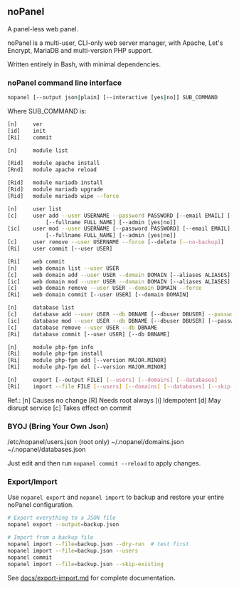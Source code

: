 ## noPanel

A panel-less web panel.

noPanel is a multi-user, CLI-only web server manager, with Apache, Let's Encrypt, MariaDB and multi-version PHP support.

Written entirely in Bash, with minimal dependencies.

### noPanel command line interface

```bash
nopanel [--output json|plain] [--interactive [yes|no]] SUB_COMMAND
```

Where SUB_COMMAND is:

```bash
[n]     ver
[id]    init
[Ri]    commit

[n]     module list

[Rid]   module apache install
[Rnd]   module apache reload

[Rid]   module mariadb install
[Rid]   module mariadb upgrade
[Rid]   module mariadb wipe --force

[n]     user list
[c]     user add --user USERNAME --password PASSWORD [--email EMAIL] [--login ssh|sftp|no] \
            [--fullname FULL_NAME] [--admin [yes|no]]
[ic]    user mod --user USERNAME [--password PASSWORD] [--email EMAIL] [--login ssh|sftp|no] \
            [--fullname FULL_NAME] [--admin [yes|no]]
[c]     user remove --user USERNAME --force [--delete [--no-backup]]
[Ri]    user commit [--user USER]

[Ri]    web commit
[n]     web domain list --user USER
[c]     web domain add --user USER --domain DOMAIN [--aliases ALIASES] [--php VERSION|no] [--ssl le|custom|self|no]
[ic]    web domain mod --user USER --domain DOMAIN [--aliases ALIASES] [--php VERSION|no] [--ssl le|custom|self|no]
[c]     web domain remove --user USER --domain DOMAIN --force
[Ri]    web domain commit [--user USER] [--domain DOMAIN]

[n]     database list
[c]     database add --user USER --db DBNAME [--dbuser DBUSER] --password PASSWORD
[ic]    database mod --user USER --db DBNAME [--dbuser DBUSER] [--password PASSWORD]
[c]     database remove --user USER --db DBNAME
[Ri]    database commit [--user USER] [--db DBNAME]

[n]     module php-fpm info
[Ri]    module php-fpm install
[Ri]    module php-fpm add [--version MAJOR.MINOR]
[Ri]    module php-fpm del [--version MAJOR.MINOR]

[n]     export [--output FILE] [--users] [--domains] [--databases]
[Ri]    import --file FILE [--users] [--domains] [--databases] [--skip-existing] [--dry-run] [--default-password PASS]
```

Ref.:
[n] Causes no change
[R] Needs root always
[i] Idempotent
[d] May disrupt service
[c] Takes effect on commit

### BYOJ (Bring Your Own Json)

/etc/nopanel/users.json (root only)
~/.nopanel/domains.json
~/.nopanel/databases.json

Just edit and then run `nopanel commit --reload` to apply changes.

### Export/Import

Use `nopanel export` and `nopanel import` to backup and restore your entire noPanel configuration.

```bash
# Export everything to a JSON file
nopanel export --output=backup.json

# Import from a backup file
nopanel import --file=backup.json --dry-run  # test first
nopanel import --file=backup.json --users
nopanel commit
nopanel import --file=backup.json --skip-existing
```

See [docs/export-import.md](docs/export-import.md) for complete documentation.
